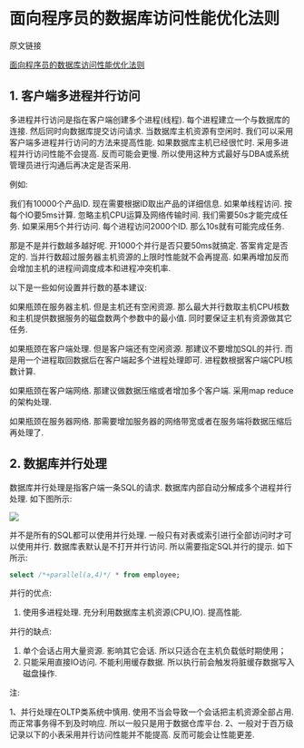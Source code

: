 # 面向程序员的数据库访问性能优化法则

原文链接

[面向程序员的数据库访问性能优化法则](https://blog.csdn.net/yzsind/article/details/6059209)

## 1. 客户端多进程并行访问

多进程并行访问是指在客户端创建多个进程(线程). 每个进程建立一个与数据库的连接. 然后同时向数据库提交访问请求. 当数据库主机资源有空闲时. 我们可以采用客户端多进程并行访问的方法来提高性能. 如果数据库主机已经很忙时. 采用多进程并行访问性能不会提高. 反而可能会更慢. 所以使用这种方式最好与DBA或系统管理员进行沟通后再决定是否采用. 

例如: 

我们有10000个产品ID. 现在需要根据ID取出产品的详细信息. 如果单线程访问. 按每个IO要5ms计算. 忽略主机CPU运算及网络传输时间. 我们需要50s才能完成任务. 如果采用5个并行访问. 每个进程访问2000个ID. 那么10s就有可能完成任务. 

那是不是并行数越多越好呢. 开1000个并行是否只要50ms就搞定. 答案肯定是否定的. 当并行数超过服务器主机资源的上限时性能就不会再提高. 如果再增加反而会增加主机的进程间调度成本和进程冲突机率. 

以下是一些如何设置并行数的基本建议: 

如果瓶颈在服务器主机. 但是主机还有空闲资源. 那么最大并行数取主机CPU核数和主机提供数据服务的磁盘数两个参数中的最小值. 同时要保证主机有资源做其它任务. 

如果瓶颈在客户端处理. 但是客户端还有空闲资源. 那建议不要增加SQL的并行. 而是用一个进程取回数据后在客户端起多个进程处理即可. 进程数根据客户端CPU核数计算. 

如果瓶颈在客户端网络. 那建议做数据压缩或者增加多个客户端. 采用map reduce的架构处理. 

如果瓶颈在服务器网络. 那需要增加服务器的网络带宽或者在服务端将数据压缩后再处理了. 

## 2. 数据库并行处理

数据库并行处理是指客户端一条SQL的请求. 数据库内部自动分解成多个进程并行处理. 如下图所示: 

![](https://gitee.com/generals-space/gitimg/raw/master/edea900dad49f3ba9bab0f7b1f60c067.jpg)

并不是所有的SQL都可以使用并行处理. 一般只有对表或索引进行全部访问时才可以使用并行. 数据库表默认是不打开并行访问. 所以需要指定SQL并行的提示. 如下所示: 

```sql
select /*+parallel(a,4)*/ * from employee;
```

并行的优点: 

1. 使用多进程处理. 充分利用数据库主机资源(CPU,IO). 提高性能. 

并行的缺点: 

1. 单个会话占用大量资源. 影响其它会话. 所以只适合在主机负载低时期使用；
2. 只能采用直接IO访问. 不能利用缓存数据. 所以执行前会触发将脏缓存数据写入磁盘操作. 

注: 

1、并行处理在OLTP类系统中慎用. 使用不当会导致一个会话把主机资源全部占用. 而正常事务得不到及时响应. 所以一般只是用于数据仓库平台. 
2、一般对于百万级记录以下的小表采用并行访问性能并不能提高. 反而可能会让性能更差. 
